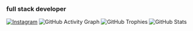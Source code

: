 ### full stack developer

[![Instagram](https://img.shields.io/badge/Instagram-%23E4405F.svg?logo=Instagram&logoColor=white)](https://instagram.com/aitbahawalid) 
![GitHub Activity Graph](https://github-readme-activity-graph.vercel.app/graph?username=walidaitbaha&theme=tokyo-night)
![GitHub Trophies](https://github-profile-trophy.vercel.app/?username=walidaitbaha&theme=tokyonight&no-frame=true&no-bg=true)
![GitHub Stats](https://github-readme-stats.vercel.app/api?username=walidaitbaha&show_icons=true&hide_title=true&hide=prs&count_private=true&theme=radical&hide_border=true)

<!--


**walidaitbaha/walidaitbaha** is a ✨ _special_ ✨ repository because its `README.md` (this file) appears on your GitHub profile.

Here are some ideas to get you started:

- 🔭 I’m currently working on ...
- 🌱 I’m currently learning ...
- 👯 I’m looking to collaborate on ...
- 🤔 I’m looking for help with ...
- 💬 Ask me about ...
- 📫 How to reach me: ...
- 😄 Pronouns: ...
- ⚡ Fun fact: ...
-->
